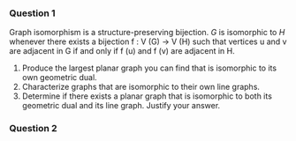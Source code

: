 ### Question 1
Graph isomorphism is a structure-preserving bijection. $G$ is isomorphic to $H$ whenever there exists a bijection f : V (G) → V (H) such that vertices u and v are adjacent in G if and only if f (u) and f (v) are adjacent in H.
1. Produce the largest planar graph you can find that is isomorphic to its own geometric dual.
2. Characterize graphs that are isomorphic to their own line graphs.
3. Determine if there exists a planar graph that is isomorphic to both its geometric dual and its line graph. Justify your answer.

### Question 2
